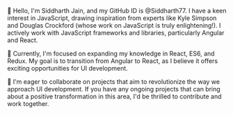 👋 Hello, I'm Siddharth Jain, and my GitHub ID is @Siddharth77. I have a keen interest in JavaScript, drawing inspiration from experts like Kyle Simpson and Douglas Crockford (whose work on JavaScript is truly enlightening!). I actively work with JavaScript frameworks and libraries, particularly Angular and React.

🌱 Currently, I'm focused on expanding my knowledge in React, ES6, and Redux. My goal is to transition from Angular to React, as I believe it offers exciting opportunities for UI development.

💞️ I'm eager to collaborate on projects that aim to revolutionize the way we approach UI development. If you have any ongoing projects that can bring about a positive transformation in this area, I'd be thrilled to contribute and work together.
